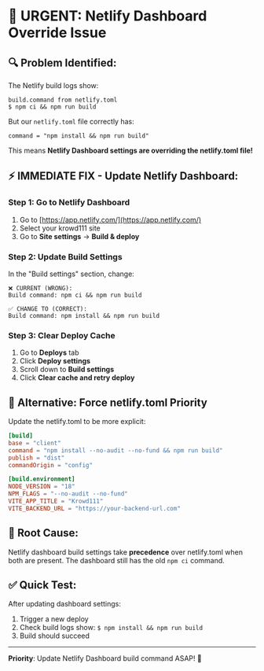 # 🚨 URGENT: Netlify Dashboard Override Issue

## 🔍 **Problem Identified:**

The Netlify build logs show:
```
build.command from netlify.toml
$ npm ci && npm run build
```

But our `netlify.toml` file correctly has:
```
command = "npm install && npm run build"
```

This means **Netlify Dashboard settings are overriding the netlify.toml file!**

## ⚡ **IMMEDIATE FIX - Update Netlify Dashboard:**

### Step 1: Go to Netlify Dashboard
1. Go to [https://app.netlify.com/](https://app.netlify.com/)
2. Select your krowd111 site
3. Go to **Site settings** → **Build & deploy**

### Step 2: Update Build Settings
In the "Build settings" section, change:

```
❌ CURRENT (WRONG):
Build command: npm ci && npm run build

✅ CHANGE TO (CORRECT):
Build command: npm install && npm run build
```

### Step 3: Clear Deploy Cache
1. Go to **Deploys** tab
2. Click **Deploy settings**
3. Scroll down to **Build settings**
4. Click **Clear cache and retry deploy**

## 🔧 **Alternative: Force netlify.toml Priority**

Update the netlify.toml to be more explicit:

```toml
[build]
base = "client"
command = "npm install --no-audit --no-fund && npm run build"
publish = "dist"
commandOrigin = "config"

[build.environment]
NODE_VERSION = "18"
NPM_FLAGS = "--no-audit --no-fund"
VITE_APP_TITLE = "Krowd111"
VITE_BACKEND_URL = "https://your-backend-url.com"
```

## 🎯 **Root Cause:**

Netlify dashboard build settings take **precedence** over netlify.toml when both are present. The dashboard still has the old `npm ci` command.

## ✅ **Quick Test:**

After updating dashboard settings:
1. Trigger a new deploy
2. Check build logs show: `$ npm install && npm run build`
3. Build should succeed

---

**Priority**: Update Netlify Dashboard build command ASAP! 🚨